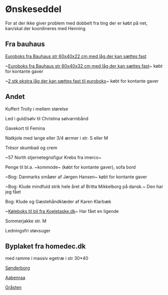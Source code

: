 # Ønskeseddel

For at der ikke giver problem med dobbelt fra ting der er købt på net, kan/skal der koordineres med Henning

## Fra bauhaus

[Euroboks fra Bauhaus str 60x40x22 cm med låg der kan sættes fast](https://www.bauhaus.dk/surplus-systems-eurokasse-euronormbox-600x400x220-mm)

~[Euroboks fra Bauhaus str 60x40x32 cm med låg der kan sættes fast](https://www.bauhaus.dk/gamma-wopla-euro-opbevaringskasse-60l)~ købt for kontante gaver

~[2 stk ekstra låg der kan sættes fast til euroboks](https://www.bauhaus.dk/gamma-wopla-laag-topbevaringskasse-eurokasse-60x40cm-inkl-klips)~ købt for kontante gaver


## Andet

Kuffert Trolly i mellem størelse

Led i guld/sølv til Christina sølvarmbånd

Gavekort til Femina

Natkjole med lange eller 3/4 ærmer i str. S eller M

Trésor skumbad og crem

~57 North stjernetegnsfigur Krebs fra imerco~

Penge til bl.a. ~kommode~ (købt for kontante gaver),  sofa bord

~Bog: Danmarks småøer af Jørgen Hansen~ købt for kontante gaver

~Bog: Klude mindfuld strik hele året af Britta Mikkelborg på dansk.~ Den har jeg fået

Bog: Klude og Gæstehåndklæder af Karen Klarbæk

~[Køleboks til bil fra Koeletaske.dk](https://www.koeletaske.dk/soeg/590171)~ Har fået en ligende

Sommerjakke str. M

Ledningsfri støvsuger



## Byplaket fra homedec.dk
med ramme i massiv egetræ i str 30*40 

[Sønderborg](https://homedec.dk/collections/sonderborg-plakater/products/sonderborg-plakat)

[Aabenraa](https://homedec.dk/collections/aabenraa-plakater/products/vilakula-aabenraa-plakat)

[Gråsten](https://homedec.dk/collections/grasten-plakater/products/grasten-plakat-2?variant=32244886372454)

